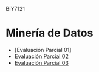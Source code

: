 BIY7121

# Minería de Datos 


* [Evaluación Parcial 01]
* [Evaluación Parcial 02](eval02/README.md)
* [Evaluación Parcial 03](eval03/README.md)
